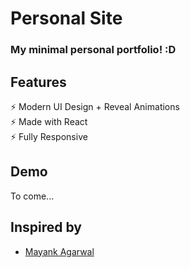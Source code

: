 # Personal Site

### My minimal personal portfolio! :D

<!--<h2 align="center">
  <img src="https://github.com/mayankagarwal09/dev-portfolio/blob/master/images/dev-portfolio.gif" alt="Dev Portfolio" />
  <br>
</h2> -->

## Features

⚡️ Modern UI Design + Reveal Animations\
⚡️ Made with React\
⚡️ Fully Responsive

## Demo

To come...

<!--To view the demo: **[click here](https://dev-portfolio-mayankagarwal09.vercel.app)**-->

## Inspired by

- [Mayank Agarwal](https://mayankagarwal09.com)